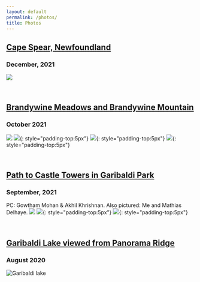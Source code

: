 ```yaml
---
layout: default
permalink: /photos/
title: Photos
---
```


## <ins>Cape Spear, Newfoundland</ins>
### December, 2021
![](/files/photos/CapeSpear.jpg)

<br>

## <ins>Brandywine Meadows and Brandywine Mountain</ins>
### October 2021
![](/files/photos/Brandywine1.jpg)
![](/files/photos/Brandywine2.jpg){: style="padding-top:5px"}
![](/files/photos/Brandywine3.jpg){: style="padding-top:5px"}
![](/files/photos/Brandywine4.jpg){: style="padding-top:5px"}

<br>

## <ins>Path to Castle Towers in Garibaldi Park</ins>
### September, 2021
PC: Gowtham Mohan & Akhil Khrishnan. Also pictured: Me and Mathias Delhaye.
![](/files/photos/CastleTowers1.jpg)
![](/files/photos/CastleTowers2.jpg){: style="padding-top:5px"}
![](/files/photos/CastleTowers3.png){: style="padding-top:5px"}

<br>

## <ins>Garibaldi Lake viewed from Panorama Ridge</ins>
### August 2020
![Garibaldi lake](/files/photos/GaribaldiLake.jpg)
